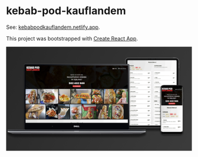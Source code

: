 # kebab-pod-kauflandem

See: [kebabpodkauflandem.netlify.app](https://kebabpodkauflandem.netlify.app/).

This project was bootstrapped with [Create React App](https://github.com/facebook/create-react-app).

![Kebab-site mockup on laptop, tablet and phone](./public/readme-images/mockup-laptop-tablet-phone.png)
